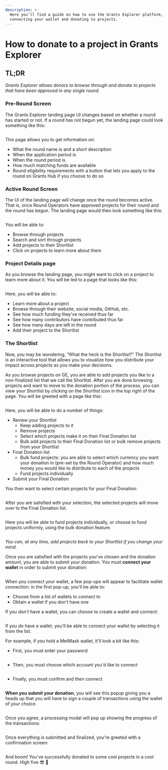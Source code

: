 ```yaml
---
description: >-
  Here you’ll find a guide on how to use the Grants Explorer platform, including
  connecting your wallet and donating to projects.
---
```


# How to donate to a project in Grants Explorer

## TL;DR

_Grants Explorer allows donors to browse through and donate to projects that have been approved in any single round._

### Pre-Round Screen

The Grants Explorer landing page UI changes based on whether a round has started or not. If a round has not begun yet, the landing page could look something like this:

<figure><img src="../../.gitbook/assets/App. landing.png" alt=""><figcaption></figcaption></figure>

This page allows you to get information on:

* What the round name is and a short description
* When the application period is
* When the round period is
* How much matching funds are available
* Round eligibility requirements with a button that lets you apply to the round on Grants Hub if you choose to do so

### Active Round Screen

The UI of the landing page will change once the round becomes active. That is, once Round Operators have approved projects for their round and the round has begun. The landing page would then look something like this:

<figure><img src="../../.gitbook/assets/Landing.png" alt=""><figcaption></figcaption></figure>

You will be able to:

* Browse through projects
* Search and sort through projects
* Add projects to their Shortlist
* Click on projects to learn more about them

### Project Details page

As you browse the landing page, you might want to click on a project to learn more about it. You will be led to a page that looks like this:

<figure><img src="../../.gitbook/assets/Project Details.png" alt=""><figcaption></figcaption></figure>

Here, you will be able to:

* Learn more about a project
* Browse through their website, social media, GitHub, etc.
* See how much funding they’ve received thus far
* See how many contributors have contributed thus far
* See how many days are left in the round
* Add their project to the Shortlist

### The Shortlist

Now, you may be wondering, “What the heck is the Shortlist?” The Shortlist is an interactive tool that allows you to visualize how you distribute your impact across projects as you make your decisions.

As you browse projects on GE, you are able to add projects you like to a non-finalized list that we call the Shortlist. After you are done browsing projects and want to move to the donation portion of the process, you can view your Shortlist by clicking on the Shortlist icon in the top right of the page. You will be greeted with a page like this:

<figure><img src="../../.gitbook/assets/Empty Final Ballot.png" alt=""><figcaption></figcaption></figure>

Here, you will be able to do a number of things:

* Review your Shortlist
  * Keep adding projects to it
  * Remove projects
  * Select which projects make it on their Final Donation list
  * Bulk add projects to their Final Donation list or bulk remove projects from your Shortlist
* Final Donation list
  * Bulk fund projects: you are able to select which currency you want your donation in (pre-set by the Round Operator) and how much money you would like to distribute to each of the projects
  * Fund projects individually
* Submit your Final Donation

You then want to select certain projects for your Final Donation:

<figure><img src="../../.gitbook/assets/Empty Final Ballot 3.png" alt=""><figcaption></figcaption></figure>

After you are satisfied with your selection, the selected projects will move over to the Final Donation list.

<figure><img src="../../.gitbook/assets/Pre Donation Input 4 (1).png" alt=""><figcaption></figcaption></figure>

Here you will be able to fund projects individually, or choose to fund projects uniformly, using the bulk donation feature.

<figure><img src="../../.gitbook/assets/Pre Donation Input 5.png" alt=""><figcaption></figcaption></figure>

_You can, at any time, add projects back to your Shortlist if you change your mind._

Once you are satisfied with the projects you've chosen and the donation amount, you are able to submit your donation. You must **connect your wallet** in order to submit your donation:

<figure><img src="../../.gitbook/assets/Pre Donation Input 8.png" alt=""><figcaption></figcaption></figure>

When you connect your wallet, a few pop-ups will appear to facilitate wallet connection: in the first pop-up, you'll be able to:

* Choose from a list of wallets to connect to
* Obtain a wallet if you don't have one&#x20;

If you _don't_ have a wallet, you can choose to create a wallet and connect:

<figure><img src="../../.gitbook/assets/Pre Donation Input 9.png" alt=""><figcaption></figcaption></figure>

If you _do_ have a wallet, you'll be able to connect your wallet by selecting it from the list.&#x20;

For example, if you hold a MetMask wallet, it'll look a bit like this:

* First, you must enter your password

<figure><img src="../../.gitbook/assets/Pre Donation Input 13.png" alt=""><figcaption></figcaption></figure>

* Then, you must choose which account you'd like to connect

<figure><img src="../../.gitbook/assets/Pre Donation Input 11.png" alt=""><figcaption></figcaption></figure>

* Finally, you must confirm and then connect

<figure><img src="../../.gitbook/assets/Pre Donation Input 12.png" alt=""><figcaption></figcaption></figure>

**When you submit your donation**, you will see this popup giving you a heads up that you will have to sign a couple of transactions using the wallet of your choice.

<figure><img src="../../.gitbook/assets/Pre Donation Input 6.png" alt=""><figcaption></figcaption></figure>

Once you agree, a processing modal will pop up showing the progress of the transactions:

<figure><img src="../../.gitbook/assets/Pre Donation Input 7.png" alt=""><figcaption></figcaption></figure>

Once everything is submitted and finalized, you're greeted with a confirmation screen:

<figure><img src="../../.gitbook/assets/Confirmation Screen.png" alt=""><figcaption></figcaption></figure>

And boom! You’ve successfully donated to some cool projects in a cool round. High five 😎 🙌
